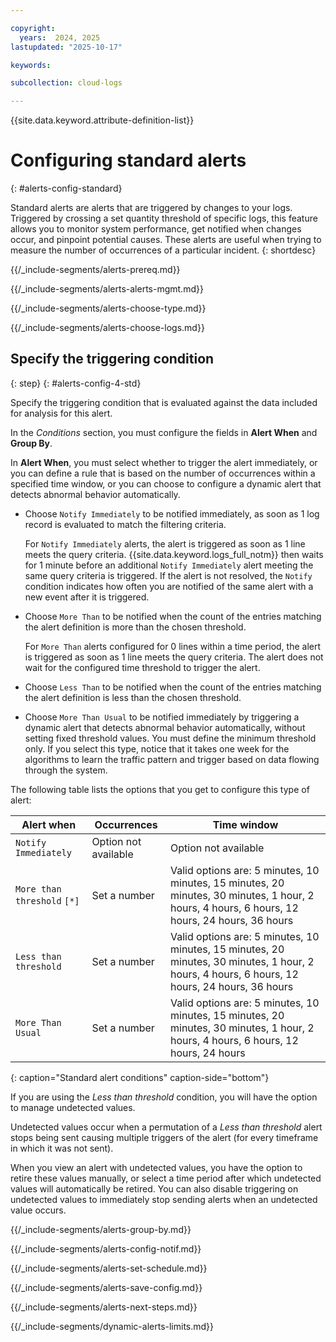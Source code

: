 ```yaml
---

copyright:
  years:  2024, 2025
lastupdated: "2025-10-17"

keywords:

subcollection: cloud-logs

---
```


{{site.data.keyword.attribute-definition-list}}



# Configuring standard alerts
{: #alerts-config-standard}

Standard alerts are alerts that are triggered by changes to your logs. Triggered by crossing a set quantity threshold of specific logs, this feature allows you to monitor system performance, get notified when changes occur, and pinpoint potential causes. These alerts are useful when trying to measure the number of occurrences of a particular incident.
{: shortdesc}


{{/_include-segments/alerts-prereq.md}}


{{/_include-segments/alerts-alerts-mgmt.md}}


{{/_include-segments/alerts-choose-type.md}}


{{/_include-segments/alerts-choose-logs.md}}


## Specify the triggering condition
{: step}
{: #alerts-config-4-std}


Specify the triggering condition that is evaluated against the data included for analysis for this alert.

In the *Conditions* section, you must configure the fields in **Alert When** and **Group By**.

In **Alert When**, you must select whether to trigger the alert immediately, or you can define a rule that is based on the number of occurrences within a specified time window, or you can choose to configure a dynamic alert that detects abnormal behavior automatically.

- Choose `Notify Immediately` to be notified immediately, as soon as 1 log record is evaluated to match the filtering criteria.

   For `Notify Immediately` alerts, the alert is triggered as soon as 1 line meets the query criteria. {{site.data.keyword.logs_full_notm}} then waits for 1 minute before an additional `Notify Immediately` alert meeting the same query criteria is triggered. If the alert is not resolved, the `Notify` condition indicates how often you are notified of the same alert with a new event after it is triggered.

- Choose `More Than` to be notified when the count of the entries matching the alert definition is more than the chosen threshold.

   For `More Than` alerts configured for 0 lines within a time period, the alert is triggered as soon as 1 line meets the query criteria. The alert does not wait for the configured time threshold to trigger the alert.

- Choose `Less Than` to be notified when the count of the entries matching the alert definition is less than the chosen threshold.

- Choose `More Than Usual` to be notified immediately by triggering a dynamic alert that detects abnormal behavior automatically, without setting fixed threshold values. You must define the minimum threshold only. If you select this type, notice that it takes one week for the algorithms to learn the traffic pattern and trigger based on data flowing through the system.

The following table lists the options that you get to configure this type of alert:

| Alert when           | Occurrences | Time window |
|----------------------|-------------|-------------|
| `Notify Immediately` | Option not available | Option not available |
| `More than threshold`  `[*]`   | Set a number | Valid options are: 5 minutes, 10 minutes, 15 minutes, 20 minutes, 30 minutes, 1 hour, 2 hours, 4 hours, 6 hours, 12 hours, 24 hours, 36 hours |
| `Less than threshold`          | Set a number | Valid options are: 5 minutes, 10 minutes, 15 minutes, 20 minutes, 30 minutes, 1 hour, 2 hours, 4 hours, 6 hours, 12 hours, 24 hours, 36 hours |
| `More Than Usual`    | Set a number | Valid options are: 5 minutes, 10 minutes, 15 minutes, 20 minutes, 30 minutes, 1 hour, 2 hours, 4 hours, 6 hours, 12 hours, 24 hours |
{: caption="Standard alert conditions" caption-side="bottom"}


If you are using the *Less than threshold* condition, you will have the option to manage undetected values.

Undetected values occur when a permutation of a *Less than threshold* alert stops being sent causing multiple triggers of the alert (for every timeframe in which it was not sent).

When you view an alert with undetected values, you have the option to retire these values manually, or select a time period after which undetected values will automatically be retired. You can also disable triggering on undetected values to immediately stop sending alerts when an undetected value occurs.





{{/_include-segments/alerts-group-by.md}}


{{/_include-segments/alerts-config-notif.md}}


{{/_include-segments/alerts-set-schedule.md}}


{{/_include-segments/alerts-save-config.md}}


{{/_include-segments/alerts-next-steps.md}}


{{/_include-segments/dynamic-alerts-limits.md}}
